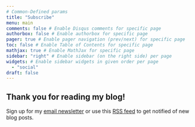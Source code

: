 ```yaml
---
# Common-Defined params
title: "Subscribe"
menu: main
comments: false # Enable Disqus comments for specific page
authorbox: false # Enable authorbox for specific page
pager: true # Enable pager navigation (prev/next) for specific page
toc: false # Enable Table of Contents for specific page
mathjax: true # Enable MathJax for specific page
sidebar: "right" # Enable sidebar (on the right side) per page
widgets: # Enable sidebar widgets in given order per page
  - "social"
draft: false
---
```


## Thank you for reading my blog!

Sign up for my [email newsletter](https://tinyletter.com/abadikaka) or use this [RSS feed](https://michaelabadi.com/articles/index.xml) to get notified of new blog posts.

